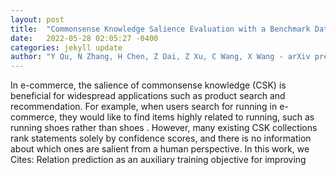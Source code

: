 ```yaml
---
layout: post
title:  "Commonsense Knowledge Salience Evaluation with a Benchmark Dataset in E-commerce"
date:   2022-05-28 02:05:27 -0400
categories: jekyll update
author: "Y Qu, N Zhang, H Chen, Z Dai, Z Xu, C Wang, X Wang - arXiv preprint arXiv , 2022"
---
```

In e-commerce, the salience of commonsense knowledge (CSK) is beneficial for widespread applications such as product search and recommendation. For example, when users search for  running  in e-commerce, they would like to find items highly related to running, such as  running shoes  rather than  shoes . However, many existing CSK collections rank statements solely by confidence scores, and there is no information about which ones are salient from a human perspective. In this work, we  Cites: Relation prediction as an auxiliary training objective for improving